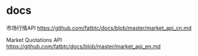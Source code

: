 # docs

市场行情API
https://github.com/fatbtc/docs/blob/master/market_api_cn.md

Market Quotations API
https://github.com/fatbtc/docs/blob/master/market_api_en.md
